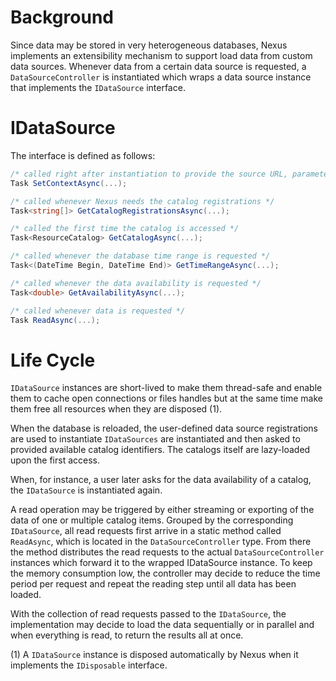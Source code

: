# Background

Since data may be stored in very heterogeneous databases, Nexus implements an extensibility mechanism to support load data from custom data sources. Whenever data from a certain data source is requested, a `DataSourceController` is instantiated which wraps a data source instance that implements the `IDataSource` interface.

# IDataSource

The interface is defined as follows:

```cs
/* called right after instantiation to provide the source URL, parameters and a logger instance */
Task SetContextAsync(...);

/* called whenever Nexus needs the catalog registrations */
Task<string[]> GetCatalogRegistrationsAsync(...);

/* called the first time the catalog is accessed */
Task<ResourceCatalog> GetCatalogAsync(...);

/* called whenever the database time range is requested */
Task<(DateTime Begin, DateTime End)> GetTimeRangeAsync(...);

/* called whenever the data availability is requested */
Task<double> GetAvailabilityAsync(...);

/* called whenever data is requested */
Task ReadAsync(...);
```

# Life Cycle
`IDataSource` instances are short-lived to make them thread-safe and enable them to cache open connections or files handles but at the same time make them free all resources when they are disposed (1). 

When the database is reloaded, the user-defined data source registrations are used to instantiate `IDataSources` are instantiated and then asked to provided available catalog identifiers. The catalogs itself are lazy-loaded upon the first access.

When, for instance, a user later asks for the data availability of a catalog, the `IDataSource` is instantiated again.

A read operation may be triggered by either streaming or exporting of the data of one or multiple catalog items. Grouped by the corresponding `IDataSource`, all read requests first arrive in a static method called `ReadAsync`, which is located in the `DataSourceController` type. From there the method distributes the read requests to the actual `DataSourceController` instances which forward it to the wrapped IDataSource instance. To keep the memory consumption low, the controller may decide to reduce the time period per request and repeat the reading step until all data has been loaded.

With the collection of read requests passed to the `IDataSource`, the implementation may decide to load the data sequentially or in parallel and when everything is read, to return the results all at once.

(1) A `IDataSource` instance is disposed automatically by Nexus when it implements the `IDisposable` interface.